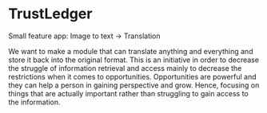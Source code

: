 # TrustLedger
Small feature app: Image to text -> Translation


We want to make a module that can translate anything and everything and store it back into the original format. This is an initiative in order to decrease the struggle of information retrieval and access mainly to decrease the restrictions when it comes to opportunities. Opportunities are powerful and they can help a person in gaining perspective and grow. Hence, focusing on things that are actually important rather than struggling to gain access to the information.
